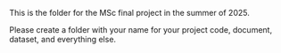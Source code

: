 This is the folder for the MSc final project in the summer of 2025. 

Please create a folder with your name for your project code, document, dataset, and everything else.
